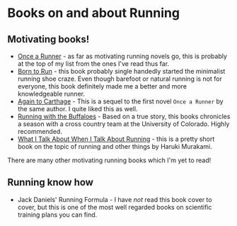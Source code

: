 # Books on and about Running

## Motivating books!

- [Once a Runner](https://www.goodreads.com/book/show/98250.Once_a_Runner) - as
  far as motivating running novels go, this is probably at the top of my list
  from the ones I've read thus far.
- [Born to Run](https://www.goodreads.com/book/show/6289283-born-to-run) - this
  book probably single handedly started the minimalist running shoe craze. Even
  though barefoot or natural running is not for everyone, this book definitely
  made me a better and more knowledgeable runner.
- [Again to Carthage](https://www.goodreads.com/book/show/2124589.Again_to_Carthage) -
  This is a sequel to the first novel `Once a Runner` by the same author. I quite liked this as well.
- [Running with the Buffaloes](https://www.goodreads.com/book/show/125912.Running_with_the_Buffaloes) -
  Based on a true story, this books chronicles a season with a cross country
  team at the University of Colorado. Highly recommended.
- [What I Talk About When I Talk About Running](https://www.goodreads.com/book/show/2195464.What_I_Talk_About_When_I_Talk_About_Running) -
  this is a pretty short book on the topic of running and other things by Haruki
  Murakami.

There are many other motivating running books which I'm yet to read!

## Running know how

- Jack Daniels' Running Formula - I have _not_ read this book cover to cover,
  but this is one of the most well regarded books on scientific training plans
  you can find.
